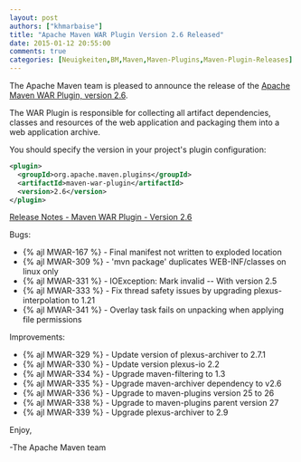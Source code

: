 ```yaml
---
layout: post
authors: ["khmarbaise"]
title: "Apache Maven WAR Plugin Version 2.6 Released"
date: 2015-01-12 20:55:00
comments: true
categories: [Neuigkeiten,BM,Maven,Maven-Plugins,Maven-Plugin-Releases]
---
```

The Apache Maven team is pleased to announce the release of the 
[Apache Maven WAR Plugin, version 2.6](https://maven.apache.org/plugins/maven-war-plugin/).

The WAR Plugin is responsible for collecting all artifact dependencies, classes
and resources of the web application and packaging them into a web application
archive.

You should specify the version in your project's plugin configuration:

``` xml
<plugin>
  <groupId>org.apache.maven.plugins</groupId>
  <artifactId>maven-war-plugin</artifactId>
  <version>2.6</version>
</plugin>
```

<!-- more -->

[Release Notes - Maven WAR Plugin - Version 2.6](https://issues.apache.org/jira/secure/ReleaseNote.jspa?projectId=12318121&version=12331757)

Bugs:

 * {% ajl MWAR-167 %} - Final manifest not written to exploded location
 * {% ajl MWAR-309 %} - 'mvn package' duplicates WEB-INF/classes on linux only
 * {% ajl MWAR-331 %} - IOException: Mark invalid -- With version 2.5
 * {% ajl MWAR-333 %} - Fix thread safety issues by upgrading plexus-interpolation to 1.21
 * {% ajl MWAR-341 %} - Overlay task fails on unpacking when applying file permissions

Improvements:

 * {% ajl MWAR-329 %} - Update version of plexus-archiver to 2.7.1
 * {% ajl MWAR-330 %} - Update version plexus-io 2.2
 * {% ajl MWAR-334 %} - Upgrade maven-filtering to 1.3
 * {% ajl MWAR-335 %} - Upgrade maven-archiver dependency to v2.6
 * {% ajl MWAR-336 %} - Upgrade to maven-plugins version 25 to 26
 * {% ajl MWAR-338 %} - Upgrade to maven-plugins parent version 27
 * {% ajl MWAR-339 %} - Upgrade plexus-archiver to 2.9

Enjoy,

-The Apache Maven team

